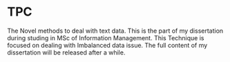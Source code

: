 # TPC
The Novel methods to deal with text data. This is the part of my dissertation during studing in MSc of Information Management. This Technique is focused on dealing with Imbalanced data issue. The full content of my dissertation will be released after a while.
